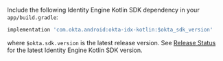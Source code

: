 Include the following Identity Engine Kotlin SDK dependency in your `app/build.gradle`:

```gradle
implementation 'com.okta.android:okta-idx-kotlin:$okta_sdk_version'
```

where `$okta.sdk.version` is the latest release version. See [Release Status](https://github.com/okta/okta-idx-android/tags) for the latest Identity Engine Kotlin SDK version.
